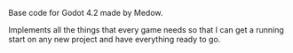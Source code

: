 Base code for Godot 4.2 made by Medow.

Implements all the things that every game needs so that I can get a running start on any new project and have everything ready to go.
